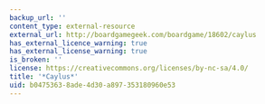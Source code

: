 ```yaml
---
backup_url: ''
content_type: external-resource
external_url: http://boardgamegeek.com/boardgame/18602/caylus
has_external_licence_warning: true
has_external_license_warning: true
is_broken: ''
license: https://creativecommons.org/licenses/by-nc-sa/4.0/
title: '*Caylus*'
uid: b0475363-8ade-4d30-a897-353180960e53
---
```

